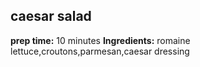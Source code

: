 ## caesar salad 
**prep time:** 10 minutes
**Ingredients:** romaine lettuce,croutons,parmesan,caesar dressing
